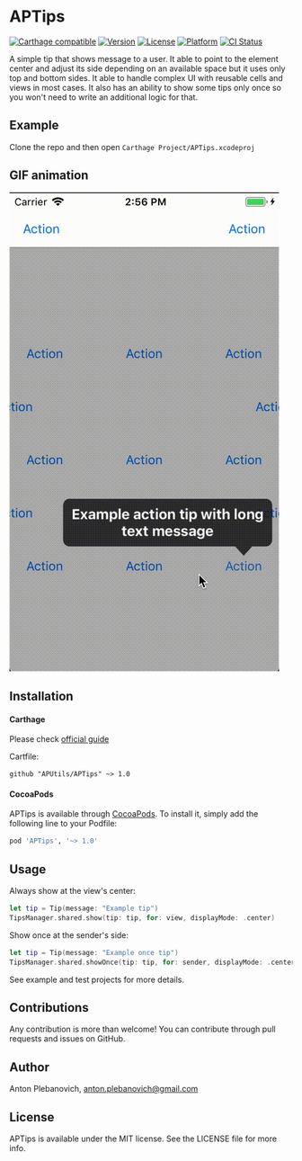 # APTips

[![Carthage compatible](https://img.shields.io/badge/Carthage-compatible-4BC51D.svg?style=flat)](https://github.com/Carthage/Carthage)
[![Version](https://img.shields.io/cocoapods/v/APTips.svg?style=flat)](http://cocoapods.org/pods/APTips)
[![License](https://img.shields.io/cocoapods/l/APTips.svg?style=flat)](http://cocoapods.org/pods/APTips)
[![Platform](https://img.shields.io/cocoapods/p/APTips.svg?style=flat)](http://cocoapods.org/pods/APTips)
[![CI Status](http://img.shields.io/travis/APUtils/APTips.svg?style=flat)](https://travis-ci.org/APUtils/APTips)

A simple tip that shows message to a user. It able to point to the element center and adjust its side depending on an available space but it uses only top and bottom sides. It able to handle complex UI with reusable cells and views in most cases. It also has an ability to show some tips only once so you won't need to write an additional logic for that.

## Example

Clone the repo and then open `Carthage Project/APTips.xcodeproj`

## GIF animation

<img src="Gifs/example.gif"/>

## Installation

#### Carthage

Please check [official guide](https://github.com/Carthage/Carthage#if-youre-building-for-ios-tvos-or-watchos)

Cartfile:

```
github "APUtils/APTips" ~> 1.0
```

#### CocoaPods

APTips is available through [CocoaPods](http://cocoapods.org). To install
it, simply add the following line to your Podfile:

```ruby
pod 'APTips', '~> 1.0'
```

## Usage

Always show at the view's center:
```swift
let tip = Tip(message: "Example tip")
TipsManager.shared.show(tip: tip, for: view, displayMode: .center)
```

Show once at the sender's side:
```swift
let tip = Tip(message: "Example once tip")
TipsManager.shared.showOnce(tip: tip, for: sender, displayMode: .center)
```

See example and test projects for more details.

## Contributions

Any contribution is more than welcome! You can contribute through pull requests and issues on GitHub.

## Author

Anton Plebanovich, anton.plebanovich@gmail.com

## License

APTips is available under the MIT license. See the LICENSE file for more info.
